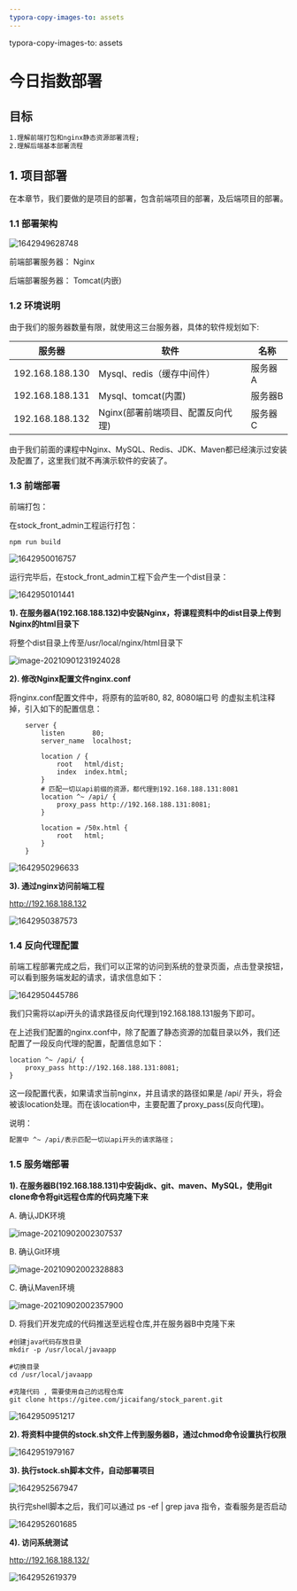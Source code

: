 ```yaml
---
typora-copy-images-to: assets
---
```


typora-copy-images-to: assets

# 今日指数部署

## 目标

~~~tex
1.理解前端打包和nginx静态资源部署流程;
2.理解后端基本部署流程
~~~

## 1. 项目部署

在本章节，我们要做的是项目的部署，包含前端项目的部署，及后端项目的部署。

### 1.1 部署架构

![1642949628748](assets/1642949628748.png)

前端部署服务器： Nginx

后端部署服务器： Tomcat(内嵌)

### 1.2 环境说明

由于我们的服务器数量有限，就使用这三台服务器，具体的软件规划如下: 

| 服务器             | 软件                   | 名称   |
| --------------- | -------------------- | ---- |
| 192.168.188.130 | Mysql、redis（缓存中间件）   | 服务器A |
| 192.168.188.131 | Mysql、tomcat(内置)     | 服务器B |
| 192.168.188.132 | Nginx(部署前端项目、配置反向代理) | 服务器C |

由于我们前面的课程中Nginx、MySQL、Redis、JDK、Maven都已经演示过安装及配置了，这里我们就不再演示软件的安装了。

### 1.3 前端部署

前端打包：

在stock_front_admin工程运行打包：

~~~shell
npm run build
~~~

![1642950016757](assets/1642950016757.png)

运行完毕后，在stock_front_admin工程下会产生一个dist目录：

![1642950101441](assets/1642950101441.png)

**1). 在服务器A(192.168.188.132)中安装Nginx，将课程资料中的dist目录上传到Nginx的html目录下**

将整个dist目录上传至/usr/local/nginx/html目录下

![image-20210901231924028](assets/image-20210901231924028.png) 



**2). 修改Nginx配置文件nginx.conf**

将nginx.conf配置文件中，将原有的监听80, 82, 8080端口号 的虚拟主机注释掉，引入如下的配置信息：

```properties
    server {
        listen       80;
        server_name  localhost;

        location / {
            root   html/dist;
            index  index.html;
        }
		# 匹配一切以api前缀的资源，都代理到192.168.188.131:8081
		location ^~ /api/ {
			proxy_pass http://192.168.188.131:8081;
		}
		
        location = /50x.html {
            root   html;
        }
    }
```

![1642950296633](assets/1642950296633.png) 



**3). 通过nginx访问前端工程**

http://192.168.188.132

![1642950387573](assets/1642950387573.png) 



### 1.4 反向代理配置

前端工程部署完成之后，我们可以正常的访问到系统的登录页面，点击登录按钮，可以看到服务端发起的请求，请求信息如下： 

![1642950445786](assets/1642950445786.png) 

我们只需将以api开头的请求路径反向代理到192.168.188.131服务下即可。

在上述我们配置的nginx.conf中，除了配置了静态资源的加载目录以外，我们还配置了一段反向代理的配置，配置信息如下： 

```properties
location ^~ /api/ {
    proxy_pass http://192.168.188.131:8081;
}
```

这一段配置代表，如果请求当前nginx，并且请求的路径如果是 /api/ 开头，将会被该location处理。而在该location中，主要配置了proxy_pass(反向代理)。 

说明：

~~~tex
配置中 ^~ /api/表示匹配一切以api开头的请求路径；
~~~

### 1.5 服务端部署

**1). 在服务器B(192.168.188.131)中安装jdk、git、maven、MySQL，使用git clone命令将git远程仓库的代码克隆下来**

A. 确认JDK环境

![image-20210902002307537](assets/image-20210902002307537.png) 



B. 确认Git环境

![image-20210902002328883](assets/image-20210902002328883.png) 



C. 确认Maven环境

![image-20210902002357900](assets/image-20210902002357900.png) 



D. 将我们开发完成的代码推送至远程仓库,并在服务器B中克隆下来

```shell
#创建java代码存放目录
mkdir -p /usr/local/javaapp

#切换目录
cd /usr/local/javaapp

#克隆代码 , 需要使用自己的远程仓库
git clone https://gitee.com/jicaifang/stock_parent.git
```

![1642950951217](assets/1642950951217.png)  



**2). 将资料中提供的stock.sh文件上传到服务器B，通过chmod命令设置执行权限**

![1642951979167](assets/1642951979167.png) 

**3). 执行stock.sh脚本文件，自动部署项目**

![1642952567947](assets/1642952567947.png) 

执行完shell脚本之后，我们可以通过 ps -ef | grep java 指令，查看服务是否启动

![1642952601685](assets/1642952601685.png) 

**4). 访问系统测试**

http://192.168.188.132/

![1642952619379](assets/1642952619379.png) 